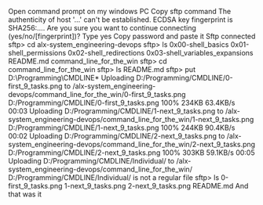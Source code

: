 Open command prompt on my windows PC
Copy sftp command
The authenticity of host '…' can't be established.
ECDSA key fingerprint is SHA256:….
Are you sure you want to continue connecting (yes/no/[fingerprint])?
Type yes
Copy password and paste it 
Sftp connected
sftp> cd alx-system_engineering-devops
sftp> ls
0x00-shell_basics                        0x01-shell_permissions                   0x02-shell_redirections
0x03-shell_variables_expansions          README.md                                command_line_for_the_win
sftp> cd command_line_for_the_win
sftp> ls
README.md
sftp> put D:\Programming\CMDLINE\*
Uploading D:/Programming/CMDLINE/0-first_9_tasks.png to /alx-system_engineering-devops/command_line_for_the_win/0-first_9_tasks.png
D:/Programming/CMDLINE/0-first_9_tasks.png                                            100%  234KB  63.4KB/s   00:03
Uploading D:/Programming/CMDLINE/1-next_9_tasks.png to /alx-system_engineering-devops/command_line_for_the_win/1-next_9_tasks.png
D:/Programming/CMDLINE/1-next_9_tasks.png                                             100%  244KB  90.4KB/s   00:02
Uploading D:/Programming/CMDLINE/2-next_9_tasks.png to /alx-system_engineering-devops/command_line_for_the_win/2-next_9_tasks.png
D:/Programming/CMDLINE/2-next_9_tasks.png                                             100%  303KB  59.1KB/s   00:05
Uploading D:/Programming/CMDLINE/Individual/ to /alx-system_engineering-devops/command_line_for_the_win/
D:/Programming/CMDLINE/Individual/ is not a regular file
sftp> ls
0-first_9_tasks.png     1-next_9_tasks.png      2-next_9_tasks.png      README.md
And that was it
